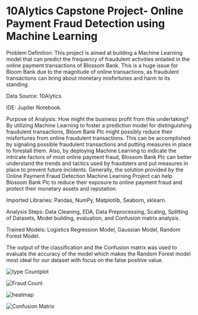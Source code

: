 # 10Alytics Capstone Project- Online Payment Fraud Detection using Machine Learning


Problem Definition: This project is aimed at building a Machine Learning model that can predict the frequency of fraudulent activities entailed in the online payment transactions of Blossom Bank. This is a huge issue for Bloom Bank due to the magnitude of online transactions, as fraudulent transactions can bring about monetary misfortunes and harm to its standing.

Data Source: 10Alytics

IDE: Jupiter Notebook.

Purpose of Analysis: How might the business profit from this undertaking? By utilizing Machine Learning to foster a prediction model for distinguishing fraudulent transactions, Bloom Bank Plc might possibly reduce their misfortunes from online fraudulent transactions. This can be accomplished by signaling possible fraudulent transactions and putting measures in place to forestall them. Also, by deploying Machine Learning to indicate the intricate factors of most online payment fraud, Blossom Bank Plc can better understand the trends and tactics used by fraudsters and put measures in place to prevent future incidents.
Generally, the solution provided by the Online Payment Fraud Detection Machine Learning Project can help Blossom Bank Plc to reduce their exposure to online payment fraud and protect their monetary assets and reputation.

Imported Libraries: Pandas, NumPy, Matplotlib, Seaborn, sklearn.

Analysis Steps: Data Cleaning, EDA, Data Preprocessing, Scaling, Splitting of Datasets, Model building, evaluation, and Confusion matrix analysis.

Trained Models: Logistics Regression Model, Gaussian Model, Random Forest Model.

The output of the classification and the Confusion matrix was used to evaluate the accuracy of the model which makes the Random Forest model most ideal for our dataset with focus on the false positive value.

![type Countplot](https://user-images.githubusercontent.com/129843384/230086918-e706c2da-d4b8-4dc8-9e94-f1c4943f5148.png)

![Fraud Count](https://user-images.githubusercontent.com/129843384/230088526-8bb1c01c-a68a-4053-bf8b-dc9877bc4281.png)

![heatmap](https://user-images.githubusercontent.com/129843384/230086952-284386a8-ecbe-47cc-80dc-c302f9bd5b8e.png)

![Confusion Matrix](https://user-images.githubusercontent.com/129843384/230086990-7d11a4e6-2a21-4cca-b4c8-5e7a85b0f6ea.png)
